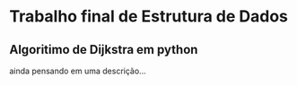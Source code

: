 # Trabalho final de Estrutura de Dados

## Algoritimo de Dijkstra em python

ainda pensando em uma descrição...